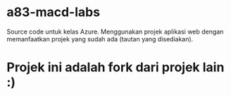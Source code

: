 # a83-macd-labs
Source code untuk kelas Azure.
Menggunakan projek aplikasi web dengan memanfaatkan projek yang sudah ada (tautan yang disediakan).

# Projek ini adalah fork dari projek lain :)
